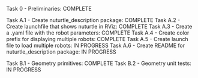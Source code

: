 Task 0 - Preliminaries: COMPLETE

Task A.1 - Create nuturtle_description package: COMPLETE
Task A.2 - Create launchfile that shows nuturtle in RViz: COMPLETE
Task A.3 - Create a .yaml file with the robot parameters: COMPLETE
Task A.4 - Create color prefix for displaying multiple robots: COMPLETE
Task A.5 - Create launch file to load multiple robots: IN PROGRESS
Task A.6 - Create README for nuturtle_description package: IN PROGRESS

Task B.1 - Geometry primitives: COMPLETE
Task B.2 - Geometry unit tests: IN PROGRESS